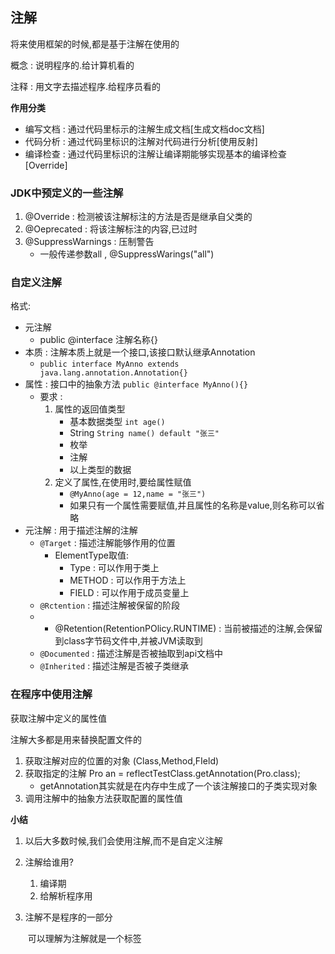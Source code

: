 ## 注解

将来使用框架的时候,都是基于注解在使用的

概念 : 说明程序的.给计算机看的

注释 : 用文字去描述程序.给程序员看的

**作用分类**

- 编写文档 : 通过代码里标示的注解生成文档[生成文档doc文档]
- 代码分析 : 通过代码里标识的注解对代码进行分析[使用反射]
- 编译检查 : 通过代码里标识的注解让编译期能够实现基本的编译检查[Override] 

### JDK中预定义的一些注解

1. @Override : 检测被该注解标注的方法是否是继承自父类的
2. @Oeprecated : 将该注解标注的内容,已过时
3. @SuppressWarnings : 压制警告
   - 一般传递参数all , @SuppressWarings("all")

### 自定义注解

格式:

- 元注解
  - public @interface 注解名称{}
- 本质 : 注解本质上就是一个接口,该接口默认继承Annotation
  - `public interface MyAnno extends java.lang.annotation.Annotation{}`
- 属性 : 接口中的抽象方法 `public @interface MyAnno(){}`
  - 要求 : 
    1. 属性的返回值类型
       - 基本数据类型 `int age()`
       - String `String name() default "张三"`
       - 枚举 
       - 注解
       - 以上类型的数据
    2. 定义了属性,在使用时,要给属性赋值
       - `@MyAnno(age = 12,name = "张三")`
       - 如果只有一个属性需要赋值,并且属性的名称是value,则名称可以省略
- 元注解 : 用于描述注解的注解
  - `@Target` : 描述注解能够作用的位置
    - ElementType取值:
      - Type : 可以作用于类上
      - METHOD : 可以作用于方法上
      - FIELD : 可以作用于成员变量上
  - `@Rctention` : 描述注解被保留的阶段
  - - @Retention(RetentionPOlicy.RUNTIME) : 当前被描述的注解,会保留到class字节码文件中,并被JVM读取到
  - `@Documented` : 描述注解是否被抽取到api文档中
  - `@Inherited` : 描述注解是否被子类继承

### 在程序中使用注解

获取注解中定义的属性值

注解大多都是用来替换配置文件的

1. 获取注解对应的位置的对象 (Class,Method,FIeld)
2. 获取指定的注解 Pro an = reflectTestClass.getAnnotation(Pro.class);
   - getAnnotation其实就是在内存中生成了一个该注解接口的子类实现对象
3. 调用注解中的抽象方法获取配置的属性值

**小结**

1. 以后大多数时候,我们会使用注解,而不是自定义注解

2. 注解给谁用?

   1. 编译期
   2. 给解析程序用

3. 注解不是程序的一部分

   ​	可以理解为注解就是一个标签

